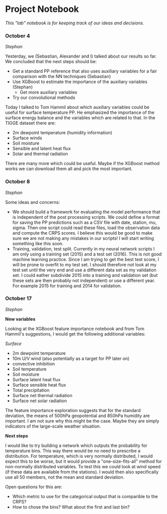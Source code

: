 # Project Notebook

*This "lab" notebook is for keeping track of our ideas and decisions.*

### October 4

*Stephan*

Yesterday, we (Sebastian, Alexander and I) talked about our results so far. We concluded that the next steps should be:
- Get a standard PP reference that also uses auxiliary variables for a fair comparison with the NN techniques (Sebastian)
- Use XGBoost to estimate the importance of the auxiliary variables (Stephan)
	- Get more auxiliary variables
- Try our convolutional methods

Today I talked to Tom Hammil about which auxiliary variables could be useful for surface temperature PP. He emphasized the importance of the surface energy balance and the variables which are related to that. In the TIGGE dataset there are:
- 2m dewpoint temperature (humidity information)
- Surface winds
- Soil moisture
- Sensible and latent heat flux
- Solar and thermal radiation

There are many more which could be useful. Maybe if the XGBoost method works we can download them all and pick the most important.

### October 8

*Stephan*

Some ideas and concerns:
- We should build a framework for evaluating the model performance that is independent of the post processing scripts. We could define a format for saving the PP predictions such as a CSV file with date, station, mu, sigma. Then one script could read these files, load the observation data and compute the CRPS scores. I believe this would be good to make sure we are not making any mistakes in our scripts! I will start writing something like this soon.
- Training, validation, test split. Currently in my neural network scripts I am only using a training set (2015) and a test set (2016). This is not good machine learning practice. Since I am trying to get the best test score, I will be prone to overfit to my test set. I should therefore not look at my test set until the very end and use a different data set as my validation set. I could eather subdivide 2015 into a training and validation set (but these sets are then probably not independent) or use a different year. For example 2015 for training and 2014 for validation.

### October 17

*Stephan*

**New variables**

Looking at the XGBoost feature importance notebook and from Tom Hammil's suggestions, I would get the following additional variables:

*Surface*
- 2m dewpoint temperature
- 10m U/V wind (also potentially as a target for PP later on)
- convective inhibition
- Soil temperature
- Soil moisture
- Surface latent heat flux
- Surface sensible heat flux
- Total precipitation
- Surface net thermal radiation
- Surface net solar radiation

The feature importance exploration suggests that for the standard deviation, the means of 500hPa geopotential and 850hPa humidity are important. I am not sure why this might be the case. Maybe they are simply indicators of the large-scale weather situation.

**Next steps**

I would like to try building a network which outputs the probability for temperature bins. This way there would be no need to prescribe a distribution. For temperature, which is very normally distributed, I would expect this to be worse, but it would provide a "one-size-fits-all" method for non-normally distributed variables. To test this we could look at wind speed (if these data are available from the stations). I would then also specifically use all 50 members, not the mean and standard deviation. 

Open questions for this are:
- Which metric to use for the categorical output that is comparible to the CRPS? 
- How to chose the bins? What about the first and last bin?